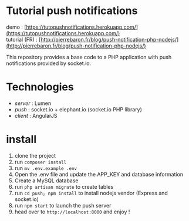 # Tutorial push notifications

demo :  [https://tutopushnotifications.herokuapp.com/](https://tutopushnotifications.herokuapp.com/)   
tutorial (FR) : [http://pierrebaron.fr/blog/push-notification-php-nodejs/](http://pierrebaron.fr/blog/push-notification-php-nodejs/)

This repository provides a base code to a PHP application with push notifications provided by socket.io.

# Technologies
 - *server* : Lumen
 - *push* : socket.io + elephant.io (socket.io PHP library)
 - *client* : AngularJS

# install

1. clone the project
2. run `composer install`
3. run `mv .env.example .env`
4. Open the .env file and update the APP_KEY and database information
5. Create a MySQL database 
6. run `php artisan migrate` to create tables
7. run `cd push; npm install` to install nodejs vendor (Express and socket.io)
8. run `npm start` to launch the push server
9. head over to `http://localhost:8000` and enjoy !


